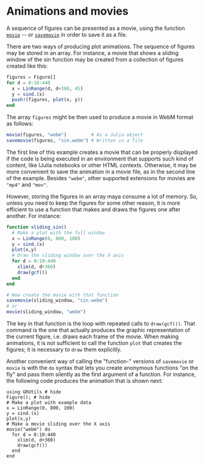 # Animations and movies

A sequence of figures can be presented as a movie, using the function [`movie`](@ref) -- or [`savemovie`](@ref) in order to save it as a file.

There are two ways of producing plot animations. The sequence of figures may be stored in an array. For instance, a movie that shows a sliding window of the sin function may be created from a collection of figures created like this:

```julia
figures = Figure[]
for d = 0:10:440
  x = LinRange(d, d+360, 45)
  y = sind.(x)
  push!(figures, plot(x, y))
end
```

The array `figures` might be then used to produce a movie in WebM format as follows:

```julia
movie(figures, "webm")         # As a Julia object
savemovie(figures, "sin.webm") # Written in a file
```

The first line of this example creates a movie that can be properly displayed if the code is being executed in an environment that supports such kind of content, like IJulia notebooks or other HTML contexts. Otherwise, it may be more convenient to save the animation in a movie file, as in the second line of the example. Besides `"webm"`, other supported extensions for movies are `"mp4"` and `"mov"`.

However, storing the figures in an array maya consume a lot of memory. So, unless you need to keep the figures for some other reason, it is more efficient to use a function that makes and draws the figures one after another. For instance:

```julia
function sliding_sin()
  # Make a plot with the full window
  x = LinRange(0, 800, 100)
  y = sind.(x)
  plot(x,y)
  # Draw the sliding window over the X axis
  for d = 0:10:440
    xlim(d, d+360)
    draw(gcf())
  end
end

# Now create the movie with that function
savemovie(sliding_window, "sin.webm")
# or
movie(sliding_window, "webm")
```

The key in that function is the loop with repeated calls to `draw(gcf())`. That command is the one that actually produces the graphic representation of the current figure, i.e. draws each frame of the movie. When making animations, it is not sufficient to call the function `plot` that creates the figures; it is necessary to `draw` them explicitly.

Another convenient way of calling the "function-" versions of `savemovie` or `movie` is with the `do` syntax that lets you create anonymous functions "on the fly" and pass them silently as the first argument of a function. For instance, the following code produces the animation that is shown next:

```@example plot
using GRUtils # hide
Figure(); # hide
# Make a plot with example data
x = LinRange(0, 800, 100)
y = sind.(x)
plot(x,y)
# Make a movie sliding over the X axis
movie("webm") do
  for d = 0:10:440
    xlim(d, d+360)
    draw(gcf())
  end
end
```
